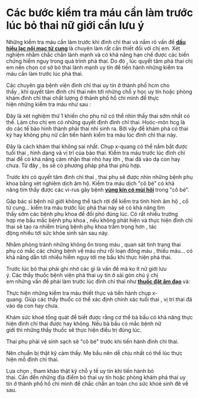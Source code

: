 # Các bước kiểm tra máu cần làm trước lúc bỏ thai nữ giới cần lưu ý
<p>Những&nbsp;kiểm tra máu&nbsp;cần&nbsp;làm trước&nbsp;khi&nbsp;đình chỉ thai&nbsp;và&nbsp;nắm rõ&nbsp;vấn đề&nbsp;<strong><a href="http://phongkhamphathaihcm.com/lac-noi-mac-tu-cung-la-gi-dau-hieu-nguyen-nhan-va-cach-chua-161.html">dấu hiệu lạc nội mạc tử cung</a>&nbsp;</strong>là&nbsp;chuyện&nbsp;làm rất&nbsp;cần thiết&nbsp;đối với&nbsp;chị em.&nbsp;Xét nghiệm&nbsp;nhằm&nbsp;chắc chắn&nbsp;lành mạnh&nbsp;và&nbsp;có khả năng&nbsp;hạn chế&nbsp;được&nbsp;các&nbsp;biến chứng&nbsp;hiểm nguy&nbsp;trong&nbsp;quá trình&nbsp;phá thai.&nbsp;Do đó&nbsp;,&nbsp;lúc&nbsp;quyết tâm&nbsp;phá thai&nbsp;chị em&nbsp;nên&nbsp;chọn&nbsp;cơ sở&nbsp;bỏ thai&nbsp;lành mạnh&nbsp;uy tín&nbsp;để&nbsp;tiến hành&nbsp;những&nbsp;kiểm tra máu&nbsp;cần&nbsp;làm trước&nbsp;lúc&nbsp;phá thai.</p>

<p>Các&nbsp;chuyên gia&nbsp;bệnh viện&nbsp;đình chỉ thai&nbsp;uy tín&nbsp;ở&nbsp;thành phố hcm&nbsp;cho thấy&nbsp;,&nbsp;khi&nbsp;quyết tâm&nbsp;đình chỉ thai&nbsp;nên&nbsp;tới&nbsp;những&nbsp;chỗ&nbsp;y học&nbsp;uy tín&nbsp;hoặc&nbsp;phòng khám&nbsp;đình chỉ thai&nbsp;chất lượng&nbsp;ở&nbsp;thành phố hồ chí mình&nbsp;để&nbsp;thực hiện&nbsp;những&nbsp;kiểm tra máu&nbsp;như sau :</p>

<p>Đây là&nbsp;xét nghiệm&nbsp;thứ 1&nbsp;khiến cho&nbsp;phụ nữ&nbsp;có thể&nbsp;nhìn thấy&nbsp;thai&nbsp;sớm nhất&nbsp;có thể.&nbsp;Làm cho&nbsp;chị em&nbsp;có&nbsp;những&nbsp;quyết định&nbsp;đình chỉ thai.&nbsp;Hoóc-môn&nbsp;hcg là do&nbsp;các&nbsp;tế bào&nbsp;hình thành&nbsp;phải&nbsp;thai nhi&nbsp;sinh ra. Bởi vậy để&nbsp;khám phá&nbsp;có&nbsp;thai kỳ&nbsp;hay không&nbsp;phụ nữ&nbsp;cần&nbsp;tiến hành&nbsp;kiểm tra máu&nbsp;lúc&nbsp;đình chỉ thai&nbsp;này.</p>

<p>Đây là&nbsp;cách&nbsp;khám thai&nbsp;không sai&nbsp;nhất.&nbsp;Chụp x-quang&nbsp;có thể&nbsp;nắm bắt&nbsp;được tuổi thai ,&nbsp;hình dạng&nbsp;và vị trĩ của&nbsp;bào thai.&nbsp;Kiểm tra máu&nbsp;trước&nbsp;lúc&nbsp;đình chỉ thai&nbsp;để&nbsp;có khả năng&nbsp;cảm nhận&nbsp;thai nhỏ hay&nbsp;lớn&nbsp;, thai đã vào&nbsp;dạ con&nbsp;hay chưa.&nbsp;Từ đây&nbsp;,&nbsp;bs&nbsp;sẽ có&nbsp;phương pháp&nbsp;phá thai&nbsp;phù hợp.</p>

<p>Trước&nbsp;khi&nbsp;có&nbsp;quyết tâm&nbsp;đình chỉ thai&nbsp;,&nbsp;thai phụ&nbsp;sẽ được&nbsp;nhìn&nbsp;những&nbsp;bệnh phụ khoa&nbsp;bằng xét nghiêm dịch&nbsp;âm hộ.&nbsp;Kiểm tra máu&nbsp;dịch&nbsp;&quot;cô bé&quot;&nbsp;có khả năng&nbsp;tìm thấy&nbsp;được&nbsp;các&nbsp;vi-rus&nbsp;gây bệnh&nbsp;<strong><a href="http://phongkhamphathaihcm.com/nhung-nguyen-nhan-khien-vung-kin-co-mui-chi-em-nen-biet-160.html">vùng kín có mùi hôi</a>&nbsp;</strong>trong&nbsp;&quot;cô bé&quot;.</p>

<p>Gặp bác sỉ&nbsp;bệnh nữ giới&nbsp;không thể tách rời&nbsp;để kiểm tra&nbsp;tình hình&nbsp;âm hộ&nbsp;, cổ tử cung&hellip;&nbsp;kiểm tra máu&nbsp;trước&nbsp;lúc&nbsp;phá thai&nbsp;này sẽ&nbsp;có khả năng&nbsp;tìm thấy&nbsp;sớm&nbsp;các&nbsp;bệnh phụ khoa&nbsp;để&nbsp;đối phó&nbsp;đúng lúc. Có&nbsp;rất nhiều&nbsp;trường hợp&nbsp;mẹ bầu&nbsp;mắc&nbsp;bệnh phụ khoa&nbsp;, nếu không&nbsp;phát hiện&nbsp;và&nbsp;thực hiện&nbsp;đình chỉ thai&nbsp;sẽ&nbsp;tạo ra&nbsp;nhiễm trùng&nbsp;bệnh phụ khoa&nbsp;trầm trọng hơn&nbsp;,&nbsp;tác động&nbsp;nhiều&nbsp;tới&nbsp;sức khỏe&nbsp;sinh sản&nbsp;sau này.</p>

<p>Nhằm&nbsp;phòng tránh&nbsp;những&nbsp;không ổn&nbsp;trong máu ,&nbsp;quan sát&nbsp;tình trạng&nbsp;thai phụ&nbsp;có mắc&nbsp;các&nbsp;chứng bệnh&nbsp;về máu như&nbsp;rối loạn đông máu&nbsp;,&nbsp;thiếu&nbsp;máu&hellip;&nbsp;có khả năng&nbsp;dẫn tới&nbsp;nhiều&nbsp;hiểm nguy&nbsp;tới&nbsp;mẹ bầu&nbsp;khi&nbsp;thực hiện&nbsp;phá thai.</p>

<p>Trước&nbsp;lúc&nbsp;bỏ thai&nbsp;phải&nbsp;ghi nhớ&nbsp;các&nbsp;gì là&nbsp;vấn đề&nbsp;mà&nbsp;ko ít&nbsp;nữ giới&nbsp;lưu ý.&nbsp;Các&nbsp;thầy thuốc&nbsp;bệnh viện&nbsp;phá thai&nbsp;uy tín&nbsp;ở&nbsp;sài gòn&nbsp;chú ý&nbsp;chị em&nbsp;những&nbsp;vấn đề&nbsp;phải&nbsp;làm trước&nbsp;lúc&nbsp;đình chỉ thai&nbsp;như&nbsp;<strong><a href="http://phongkhamphathaihcm.com/cach-dung-thuoc-dat-am-dao-162.html">thuốc đặt âm đạo</a>&nbsp;</strong>và:</p>

<p>Thực hiện&nbsp;những&nbsp;kiểm tra máu&nbsp;thiết thực&nbsp;và&nbsp;tiến hành&nbsp;chụp x-quang.&nbsp;Giúp&nbsp;các&nbsp;thầy thuốc&nbsp;có thể&nbsp;xác định&nbsp;chính xác&nbsp;tuổi thai ,&nbsp;vị trí&nbsp;thai đã vào&nbsp;dạ con&nbsp;hay chưa.</p>

<p>Khám&nbsp;sức khoẻ&nbsp;tổng quát&nbsp;để biết được rằng&nbsp;cơ thể&nbsp;bà bầu&nbsp;có khả năng&nbsp;thực hiện&nbsp;đình chỉ thai&nbsp;được hay không. Nếu&nbsp;bà bầu&nbsp;có mắc&nbsp;bệnh nữ giới&nbsp;thì&nbsp;những&nbsp;thầy thuốc&nbsp;sẽ&nbsp;thực hiện&nbsp;điều trị&nbsp;đúng lúc.</p>

<p>Thai phụ&nbsp;phải&nbsp;vệ sinh&nbsp;sạch sẽ&nbsp;&quot;cô bé&quot;&nbsp;trước&nbsp;khi&nbsp;tiến hành&nbsp;đình chỉ thai.</p>

<p>Nên&nbsp;chuẩn bị thật kỹ&nbsp;cảm thấy.&nbsp;Mẹ bầu&nbsp;nên&nbsp;dễ chịu&nbsp;nhất&nbsp;có thể&nbsp;lúc&nbsp;thực hiện&nbsp;mỗ&nbsp;đình chỉ thai.</p>

<p>Lựa chọn&nbsp;,&nbsp;tham khảo&nbsp;thật kỹ&nbsp;chỗ&nbsp;y tế&nbsp;uy tín&nbsp;khi&nbsp;tiến hành&nbsp;bỏ thai.&nbsp;Cần&nbsp;đến&nbsp;những&nbsp;địa điểm&nbsp;bỏ thai&nbsp;uy tín&nbsp;hoặc&nbsp;phòng khám&nbsp;phá thai&nbsp;uy tín&nbsp;ở&nbsp;thành phố hồ chí mình&nbsp;để&nbsp;chắc chắn&nbsp;an toàn&nbsp;cho&nbsp;sức khoẻ&nbsp;sinh đẻ&nbsp;về sau.</p>

<p>&nbsp;</p>
